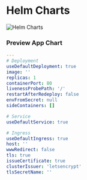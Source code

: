 # Helm Charts

![Helm Charts](https://github.com/enlabs-org/charts/actions/workflows/helm-dry-run.yml/badge.svg?branch=main)

### Preview App Chart
```yaml
---
# Deployment
useDefaultDeployment: true
image: ''
replicas: 1
containerPort: 80
livenessProbePath: '/'
restartAfterRedeploy: false
envFromSecret: null
sideContainers: []

# Service
useDefaultService: true

# Ingress
useDefaultIngress: true
host: ''
wwwRedirect: false
tls: true
issueCertificate: true
clusterIssuer: 'letsencrypt'
tlsSecretName: ''

```